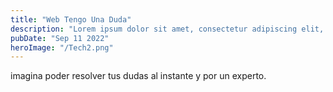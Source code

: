```yaml
---
title: "Web Tengo Una Duda"
description: "Lorem ipsum dolor sit amet, consectetur adipiscing elit, sed do eiusmod tempor incididunt ut labore et dolore magna aliqua."
pubDate: "Sep 11 2022"
heroImage: "/Tech2.png"
---
```


imagina poder resolver tus dudas al instante y por un experto.